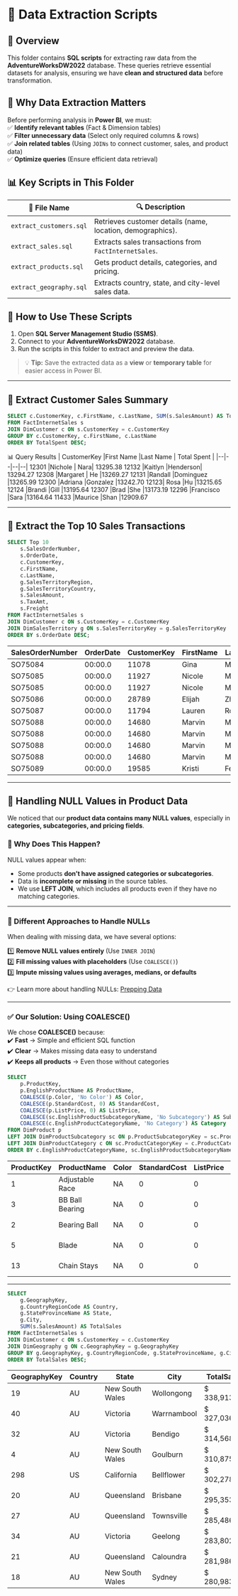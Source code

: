 
# 📂 Data Extraction Scripts  

## 📌 Overview  
This folder contains **SQL scripts** for extracting raw data from the **AdventureWorksDW2022** database. These queries retrieve essential datasets for analysis, ensuring we have **clean and structured data** before transformation.  

## 🔹 Why Data Extraction Matters  
Before performing analysis in **Power BI**, we must:  
✅ **Identify relevant tables** (Fact & Dimension tables)  
✅ **Filter unnecessary data** (Select only required columns & rows)  
✅ **Join related tables** (Using `JOINs` to connect customer, sales, and product data)  
✅ **Optimize queries** (Ensure efficient data retrieval)  

## 📊 Key Scripts in This Folder  
| 📄 File Name | 🔍 Description |
|-------------|--------------|
| `extract_customers.sql` | Retrieves customer details (name, location, demographics). |
| `extract_sales.sql` | Extracts sales transactions from `FactInternetSales`. |
| `extract_products.sql` | Gets product details, categories, and pricing. |
| `extract_geography.sql` | Extracts country, state, and city-level sales data. |

## 🚀 How to Use These Scripts  
1. Open **SQL Server Management Studio (SSMS)**.  
2. Connect to your **AdventureWorksDW2022** database.  
3. Run the scripts in this folder to extract and preview the data.  

> 💡 **Tip:** Save the extracted data as a **view** or **temporary table** for easier access in Power BI.  

---
## 🔹 Extract Customer Sales Summary  

```sql
SELECT c.CustomerKey, c.FirstName, c.LastName, SUM(s.SalesAmount) AS TotalSpent
FROM FactInternetSales s
JOIN DimCustomer c ON s.CustomerKey = c.CustomerKey
GROUP BY c.CustomerKey, c.FirstName, c.LastName
ORDER BY TotalSpent DESC;
```
📊 Query Results
| CustomerKey |First Name  |Last Name | Total Spent |
|--|--|--|--|
12301		|Nichole	|	Nara|	13295.38
12132	|Kaitlyn	|Henderson|	13294.27
12308	|Margaret	|	He	|13269.27
12131	|Randall	|Dominguez	|13265.99
12300	|Adriana	|Gonzalez	|13242.70
12123|	Rosa	|Hu	|13215.65
12124	|Brandi	|Gill	|13195.64
12307	|Brad	|She	|13173.19
12296	|Francisco	|Sara	|13164.64
11433	|Maurice	|Shan	|12909.67

---
##  🔹 Extract the Top 10 Sales Transactions
```sql
SELECT Top 10 
    s.SalesOrderNumber,
    s.OrderDate,
    c.CustomerKey,
    c.FirstName,
    c.LastName,
    g.SalesTerritoryRegion,
    g.SalesTerritoryCountry,
    s.SalesAmount,
    s.TaxAmt,
    s.Freight
FROM FactInternetSales s
JOIN DimCustomer c ON s.CustomerKey = c.CustomerKey
JOIN DimSalesTerritory g ON s.SalesTerritoryKey = g.SalesTerritoryKey
ORDER BY s.OrderDate DESC;
```
| SalesOrderNumber | OrderDate | CustomerKey | FirstName | LastName  | SalesTerritoryRegion | SalesTerritoryCountry | SalesAmount | TaxAmt | Freight |
|------------------|-----------|-------------|-----------|-----------|----------------------|-----------------------|-------------|--------|---------|
| SO75084          | 00:00.0   | 11078       | Gina      | Martin    | Canada               | Canada                | 120         | 9.6    | 3       |
| SO75085          | 00:00.0   | 11927       | Nicole    | Murphy    | Northwest            | United States         | 8.99        | 0.7192 | 0.2248  |
| SO75085          | 00:00.0   | 11927       | Nicole    | Murphy    | Northwest            | United States         | 7.95        | 0.636  | 0.1988  |
| SO75086          | 00:00.0   | 28789       | Elijah    | Zhang     | Southwest            | United States         | 7.95        | 0.636  | 0.1988  |
| SO75087          | 00:00.0   | 11794       | Lauren    | Ross      | Southwest            | United States         | 34.99       | 2.7992 | 0.8748  |
| SO75088          | 00:00.0   | 14680       | Marvin    | Munoz     | Australia            | Australia             | 3.99        | 0.3192 | 0.0998  |
| SO75088          | 00:00.0   | 14680       | Marvin    | Munoz     | Australia            | Australia             | 24.99       | 1.9992 | 0.6248  |
| SO75088          | 00:00.0   | 14680       | Marvin    | Munoz     | Australia            | Australia             | 34.99       | 2.7992 | 0.8748  |
| SO75088          | 00:00.0   | 14680       | Marvin    | Munoz     | Australia            | Australia             | 49.99       | 3.9992 | 1.2498  |
| SO75089          | 00:00.0   | 19585       | Kristi    | Fernandez | Australia            | Australia             | 21.49       | 1.7192 | 0.5373  |

---

## 📌 Handling NULL Values in Product Data  

We noticed that our **product data contains many NULL values**, especially in **categories, subcategories, and pricing fields**.  

### **🔹 Why Does This Happen?**  
NULL values appear when:  
- Some products **don’t have assigned categories or subcategories**.  
- Data is **incomplete or missing** in the source tables.  
- We use **LEFT JOIN**, which includes all products even if they have no matching categories.  

---

### **🔹 Different Approaches to Handle NULLs**  
When dealing with missing data, we have several options:  

1️⃣ **Remove NULL values entirely** (Use `INNER JOIN`)  
2️⃣ **Fill missing values with placeholders** (Use `COALESCE()`)  
3️⃣ **Impute missing values using averages, medians, or defaults**  

👉 Learn more about handling NULLs: [Prepping Data](https://www.preppindata.com/howto/how-to-deal-with-nulls)  

---

### **✅ Our Solution: Using COALESCE()**  
We chose **COALESCE()** because:  
✔️ **Fast** → Simple and efficient SQL function  
✔️ **Clear** → Makes missing data easy to understand  
✔️ **Keeps all products** → Even those without categories  

```sql
SELECT 
    p.ProductKey,
    p.EnglishProductName AS ProductName,
    COALESCE(p.Color, 'No Color') AS Color,
    COALESCE(p.StandardCost, 0) AS StandardCost,
    COALESCE(p.ListPrice, 0) AS ListPrice,
    COALESCE(sc.EnglishProductSubcategoryName, 'No Subcategory') AS Subcategory,
    COALESCE(c.EnglishProductCategoryName, 'No Category') AS Category
FROM DimProduct p
LEFT JOIN DimProductSubcategory sc ON p.ProductSubcategoryKey = sc.ProductSubcategoryKey
LEFT JOIN DimProductCategory c ON sc.ProductCategoryKey = c.ProductCategoryKey
ORDER BY c.EnglishProductCategoryName, sc.EnglishProductSubcategoryName, p.EnglishProductName;
```
| ProductKey | ProductName     | Color | StandardCost | ListPrice | Subcategory    | Category    |
|------------|-----------------|-------|--------------|-----------|----------------|-------------|
| 1          | Adjustable Race | NA    | 0            | 0         | No Subcategory | No Category |
| 3          | BB Ball Bearing | NA    | 0            | 0         | No Subcategory | No Category |
| 2          | Bearing Ball    | NA    | 0            | 0         | No Subcategory | No Category |
| 5          | Blade           | NA    | 0            | 0         | No Subcategory | No Category |
| 13         | Chain Stays     | NA    | 0            | 0         | No Subcategory | No Category |

---

```sql
SELECT 
    g.GeographyKey,
    g.CountryRegionCode AS Country,
    g.StateProvinceName AS State,
    g.City,
    SUM(s.SalesAmount) AS TotalSales
FROM FactInternetSales s
JOIN DimCustomer c ON s.CustomerKey = c.CustomerKey
JOIN DimGeography g ON c.GeographyKey = g.GeographyKey
GROUP BY g.GeographyKey, g.CountryRegionCode, g.StateProvinceName, g.City
ORDER BY TotalSales DESC;
```
| GeographyKey | Country | State           | City        | TotalSales       |
|--------------|---------|-----------------|-------------|------------------|
| 19           | AU      | New South Wales | Wollongong  |  $   338,913.47  |
| 40           | AU      | Victoria        | Warrnambool |  $   327,036.37  |
| 32           | AU      | Victoria        | Bendigo     |  $   314,568.72  |
| 4            | AU      | New South Wales | Goulburn    |  $   310,875.90  |
| 298          | US      | California      | Bellflower  |  $   302,278.81  |
| 20           | AU      | Queensland      | Brisbane    |  $   295,353.58  |
| 27           | AU      | Queensland      | Townsville  |  $   285,486.91  |
| 34           | AU      | Victoria        | Geelong     |  $   283,802.18  |
| 21           | AU      | Queensland      | Caloundra   |  $   281,986.34  |
| 18           | AU      | New South Wales | Sydney      |  $   280,983.31  |
